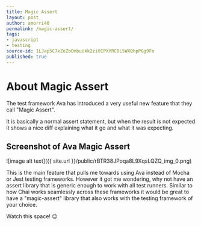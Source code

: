 ```yaml
---
title: Magic Assert
layout: post
author: amorri40
permalink: /magic-assert/
tags:
- javascript
- testing
source-id: 1LJapSC7xZeZbOmbuUkk2zi0IPXYRCOL5WXQhpPGg9Fo
published: true
---
```

# About Magic Assert

The test framework Ava has introduced a very useful new feature that they call "Magic Assert". 

It is basically a normal assert statement, but when the result is not expected it shows a nice diff explaining what it go and what it was expecting. 

## Screenshot of Ava Magic Assert

![image alt text]({{ site.url }}/public/rBTR38JPoqa8L9XqsLQZQ_img_0.png)

This is the main feature that pulls me towards using Ava instead of Mocha or Jest testing frameworks. However it got me wondering, why not have an assert library that is generic enough to work with all test runners. Similar to how Chai works seamlessly across these frameworks it would be great to have a "magic-assert" library that also works with the testing framework of your choice.

Watch this space! 😉


